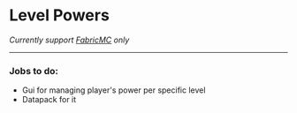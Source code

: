 # Level Powers
*Currently support [FabricMC](https://fabricmc.net) only*

-----

### Jobs to do:
* Gui for managing player's power per specific level
* Datapack for it
